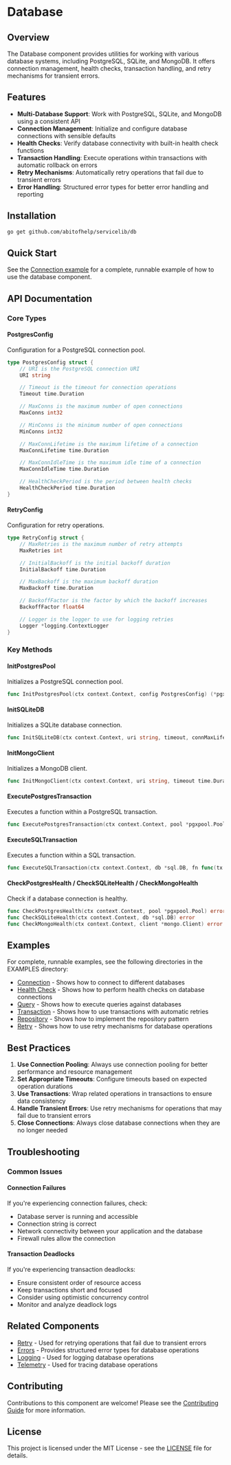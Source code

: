 # Database

## Overview

The Database component provides utilities for working with various database systems, including PostgreSQL, SQLite, and MongoDB. It offers connection management, health checks, transaction handling, and retry mechanisms for transient errors.

## Features

- **Multi-Database Support**: Work with PostgreSQL, SQLite, and MongoDB using a consistent API
- **Connection Management**: Initialize and configure database connections with sensible defaults
- **Health Checks**: Verify database connectivity with built-in health check functions
- **Transaction Handling**: Execute operations within transactions with automatic rollback on errors
- **Retry Mechanisms**: Automatically retry operations that fail due to transient errors
- **Error Handling**: Structured error types for better error handling and reporting

## Installation

```bash
go get github.com/abitofhelp/servicelib/db
```

## Quick Start

See the [Connection example](../EXAMPLES/db/connection/README.md) for a complete, runnable example of how to use the database component.

## API Documentation

### Core Types

#### PostgresConfig

Configuration for a PostgreSQL connection pool.

```go
type PostgresConfig struct {
    // URI is the PostgreSQL connection URI
    URI string

    // Timeout is the timeout for connection operations
    Timeout time.Duration

    // MaxConns is the maximum number of open connections
    MaxConns int32

    // MinConns is the minimum number of open connections
    MinConns int32

    // MaxConnLifetime is the maximum lifetime of a connection
    MaxConnLifetime time.Duration

    // MaxConnIdleTime is the maximum idle time of a connection
    MaxConnIdleTime time.Duration

    // HealthCheckPeriod is the period between health checks
    HealthCheckPeriod time.Duration
}
```

#### RetryConfig

Configuration for retry operations.

```go
type RetryConfig struct {
    // MaxRetries is the maximum number of retry attempts
    MaxRetries int

    // InitialBackoff is the initial backoff duration
    InitialBackoff time.Duration

    // MaxBackoff is the maximum backoff duration
    MaxBackoff time.Duration

    // BackoffFactor is the factor by which the backoff increases
    BackoffFactor float64

    // Logger is the logger to use for logging retries
    Logger *logging.ContextLogger
}
```

### Key Methods

#### InitPostgresPool

Initializes a PostgreSQL connection pool.

```go
func InitPostgresPool(ctx context.Context, config PostgresConfig) (*pgxpool.Pool, error)
```

#### InitSQLiteDB

Initializes a SQLite database connection.

```go
func InitSQLiteDB(ctx context.Context, uri string, timeout, connMaxLifetime time.Duration, maxOpenConns, maxIdleConns int) (*sql.DB, error)
```

#### InitMongoClient

Initializes a MongoDB client.

```go
func InitMongoClient(ctx context.Context, uri string, timeout time.Duration) (*mongo.Client, error)
```

#### ExecutePostgresTransaction

Executes a function within a PostgreSQL transaction.

```go
func ExecutePostgresTransaction(ctx context.Context, pool *pgxpool.Pool, fn func(tx pgx.Tx) error, retryConfig ...RetryConfig) error
```

#### ExecuteSQLTransaction

Executes a function within a SQL transaction.

```go
func ExecuteSQLTransaction(ctx context.Context, db *sql.DB, fn func(tx *sql.Tx) error, retryConfig ...RetryConfig) error
```

#### CheckPostgresHealth / CheckSQLiteHealth / CheckMongoHealth

Check if a database connection is healthy.

```go
func CheckPostgresHealth(ctx context.Context, pool *pgxpool.Pool) error
func CheckSQLiteHealth(ctx context.Context, db *sql.DB) error
func CheckMongoHealth(ctx context.Context, client *mongo.Client) error
```

## Examples

For complete, runnable examples, see the following directories in the EXAMPLES directory:

- [Connection](../EXAMPLES/db/connection/README.md) - Shows how to connect to different databases
- [Health Check](../EXAMPLES/db/health_check/README.md) - Shows how to perform health checks on database connections
- [Query](../EXAMPLES/db/query/README.md) - Shows how to execute queries against databases
- [Transaction](../EXAMPLES/db/transaction/README.md) - Shows how to use transactions with automatic retries
- [Repository](../EXAMPLES/db/repository/README.md) - Shows how to implement the repository pattern
- [Retry](../EXAMPLES/db/retry/README.md) - Shows how to use retry mechanisms for database operations

## Best Practices

1. **Use Connection Pooling**: Always use connection pooling for better performance and resource management
2. **Set Appropriate Timeouts**: Configure timeouts based on expected operation durations
3. **Use Transactions**: Wrap related operations in transactions to ensure data consistency
4. **Handle Transient Errors**: Use retry mechanisms for operations that may fail due to transient errors
5. **Close Connections**: Always close database connections when they are no longer needed

## Troubleshooting

### Common Issues

#### Connection Failures

If you're experiencing connection failures, check:
- Database server is running and accessible
- Connection string is correct
- Network connectivity between your application and the database
- Firewall rules allow the connection

#### Transaction Deadlocks

If you're experiencing transaction deadlocks:
- Ensure consistent order of resource access
- Keep transactions short and focused
- Consider using optimistic concurrency control
- Monitor and analyze deadlock logs

## Related Components

- [Retry](../retry/README.md) - Used for retrying operations that fail due to transient errors
- [Errors](../errors/README.md) - Provides structured error types for database operations
- [Logging](../logging/README.md) - Used for logging database operations
- [Telemetry](../telemetry/README.md) - Used for tracing database operations

## Contributing

Contributions to this component are welcome! Please see the [Contributing Guide](../CONTRIBUTING.md) for more information.

## License

This project is licensed under the MIT License - see the [LICENSE](../LICENSE) file for details.
